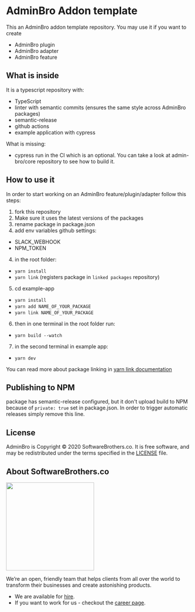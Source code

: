 # AdminBro Addon template

This an AdminBro addon template repository. You may use it if you want to create

* AdminBro plugin
* AdminBro adapter
* AdminBro feature

## What is inside

It is a typescript repository with:

* TypeScript
* linter with semantic commits (ensures the same style across AdminBro packages)
* semantic-release
* github actions
* example application with cypress

What is missing:
* cypress run in the CI which is an optional. You can take a look at admin-bro/core repository to see how to build it.

## How to use it

In order to start working on an AdminBro feature/plugin/adapter follow this steps:

1. fork this repository
2. Make sure it uses the latest versions of the packages
2. rename package in package.json
3. add env variables github settings:
- SLACK_WEBHOOK
- NPM_TOKEN
4. in the root folder:
- `yarn install`
-  `yarn link` (registers package in `linked packages` repository)
5. cd example-app
- `yarn install`
- `yarn add NAME_OF_YOUR_PACKAGE`
- `yarn link NAME_OF_YOUR_PACKAGE`
6. then in one terminal in the root folder run:
- `yarn build --watch`
7. in the second terminal in example app:
- `yarn dev`

You can read more about package linking in [yarn link documentation](https://classic.yarnpkg.com/en/docs/cli/link/)

## Publishing to NPM

package has semantic-release configured, but it don't upload build to NPM because of `private: true` set in package.json. In order to trigger automatic releases simply remove this line.

## License

AdminBro is Copyright © 2020 SoftwareBrothers.co. It is free software, and may be redistributed under the terms specified in the [LICENSE](LICENSE.md) file.

## About SoftwareBrothers.co

<img src="https://softwarebrothers.co/assets/images/software-brothers-logo-full.svg" width=240>

We’re an open, friendly team that helps clients from all over the world to transform their businesses and create astonishing products.

* We are available for [hire](https://softwarebrothers.co/contact).
* If you want to work for us - checkout the [career page](https://softwarebrothers.co/career).